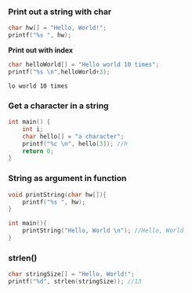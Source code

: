 ### Print out a string with char

```c
char hw[] = "Hello, World!";
printf("%s ", hw);
```
**Print out with index**
```c
char helloWorld[] = "Hello world 10 times";
printf("%s \n",helloWorld+3);
```

```
lo world 10 times
```

### Get a character in a string

```c
int main() {
    int i;
    char hello[] = "a character";
    printf("%c \n", hello[3]); //h
    return 0;
}
```

### String as argument in function

```c
void printString(char hw[]){
	printf("%s ", hw);
}

int main(){
	printString("Hello, World \n"); //Hello, World
}
```

### strlen()

```c
char stringSize[] = "Hello, World!";
printf("%d", strlen(stringSize)); //13
```